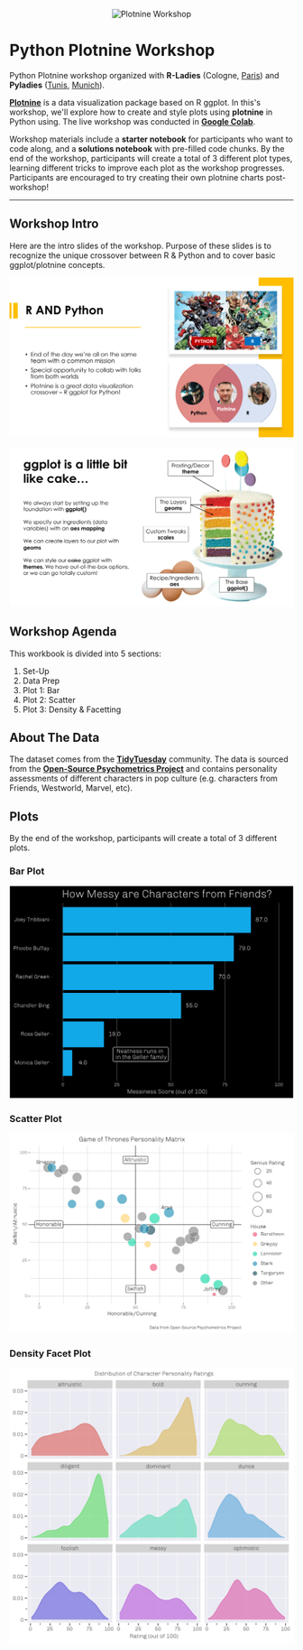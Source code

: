 

<p align="center">
  <img src="https://www.meetup.com/_next/image/?url=https%3A%2F%2Fsecure-content.meetupstatic.com%2Fimages%2Fclassic-events%2F506743465%2F676x380.webp&w=2048&q=75" alt="Plotnine Workshop"/>
</p>

# Python Plotnine Workshop
Python Plotnine workshop organized with **R-Ladies** (Cologne, [Paris](https://twitter.com/RLadiesParis)) and **Pyladies** ([Tunis](https://twitter.com/PyLadiesTunis), [Munich](https://twitter.com/pyladiesmunich)). 

**[Plotnine](https://plotnine.readthedocs.io/en/stable/)** is a data visualization package based on R ggplot. In this's workshop, we'll explore how to create and style plots using **plotnine** in Python using. The live workshop was conducted in **[Google Colab](https://colab.research.google.com/)**. 

Workshop materials include a **starter notebook** for participants who want to code along, and a **solutions notebook** with pre-filled code chunks. By the end of the workshop, participants will create a total of 3 different plot types, learning different tricks to improve each plot as the workshop progresses. Participants are encouraged to try creating their own plotnine charts post-workshop!

---

## Workshop Intro

Here are the intro slides of the workshop. Purpose of these slides is to recognize the unique crossover between R & Python and to cover basic ggplot/plotnine concepts.

![plot](./slides/slide-png/slide-1.png)

![plot](./slides/slide-png/slide-2.png)

## Workshop Agenda

This workbook is divided into 5 sections:

1. Set-Up 
2. Data Prep
3. Plot 1: Bar
4. Plot 2: Scatter
5. Plot 3: Density & Facetting

## About The Data

The dataset comes from the **[TidyTuesday](https://github.com/rfordatascience/tidytuesday)** community. The data is sourced from the [**Open-Source Psychometrics Project**](https://openpsychometrics.org/) and contains personality assessments of different characters in pop culture (e.g. characters from Friends, Westworld, Marvel, etc).


## Plots

By the end of the workshop, participants will create a total of 3 different plots.


### Bar Plot
![plot](./plots/friends_bar_plot.png)

### Scatter Plot
![plot](./plots/got_scatter_plot.png)

### Density Facet Plot
![plot](./plots/facet_plot.png)
